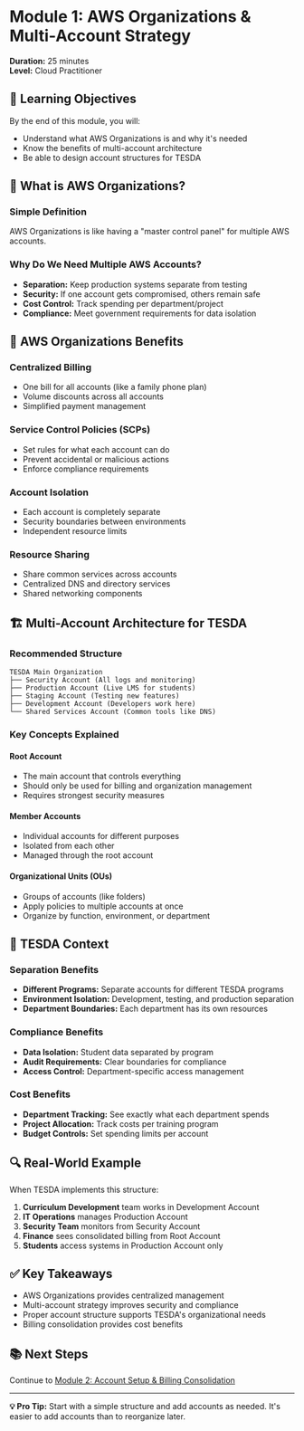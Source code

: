 # Module 1: AWS Organizations & Multi-Account Strategy
**Duration:** 25 minutes  
**Level:** Cloud Practitioner

## 🎯 Learning Objectives
By the end of this module, you will:
- Understand what AWS Organizations is and why it's needed
- Know the benefits of multi-account architecture
- Be able to design account structures for TESDA

## 📖 What is AWS Organizations?

### Simple Definition
AWS Organizations is like having a "master control panel" for multiple AWS accounts.

### Why Do We Need Multiple AWS Accounts?
- **Separation:** Keep production systems separate from testing
- **Security:** If one account gets compromised, others remain safe
- **Cost Control:** Track spending per department/project
- **Compliance:** Meet government requirements for data isolation

## 🏢 AWS Organizations Benefits

### Centralized Billing
- One bill for all accounts (like a family phone plan)
- Volume discounts across all accounts
- Simplified payment management

### Service Control Policies (SCPs)
- Set rules for what each account can do
- Prevent accidental or malicious actions
- Enforce compliance requirements

### Account Isolation
- Each account is completely separate
- Security boundaries between environments
- Independent resource limits

### Resource Sharing
- Share common services across accounts
- Centralized DNS and directory services
- Shared networking components

## 🏗️ Multi-Account Architecture for TESDA

### Recommended Structure
```
TESDA Main Organization
├── Security Account (All logs and monitoring)
├── Production Account (Live LMS for students)
├── Staging Account (Testing new features)
├── Development Account (Developers work here)
└── Shared Services Account (Common tools like DNS)
```

### Key Concepts Explained

#### Root Account
- The main account that controls everything
- Should only be used for billing and organization management
- Requires strongest security measures

#### Member Accounts
- Individual accounts for different purposes
- Isolated from each other
- Managed through the root account

#### Organizational Units (OUs)
- Groups of accounts (like folders)
- Apply policies to multiple accounts at once
- Organize by function, environment, or department

## 🎯 TESDA Context

### Separation Benefits
- **Different Programs:** Separate accounts for different TESDA programs
- **Environment Isolation:** Development, testing, and production separation
- **Department Boundaries:** Each department has its own resources

### Compliance Benefits
- **Data Isolation:** Student data separated by program
- **Audit Requirements:** Clear boundaries for compliance
- **Access Control:** Department-specific access management

### Cost Benefits
- **Department Tracking:** See exactly what each department spends
- **Project Allocation:** Track costs per training program
- **Budget Controls:** Set spending limits per account

## 🔍 Real-World Example

When TESDA implements this structure:
1. **Curriculum Development** team works in Development Account
2. **IT Operations** manages Production Account
3. **Security Team** monitors from Security Account
4. **Finance** sees consolidated billing from Root Account
5. **Students** access systems in Production Account only

## ✅ Key Takeaways
- AWS Organizations provides centralized management
- Multi-account strategy improves security and compliance
- Proper account structure supports TESDA's organizational needs
- Billing consolidation provides cost benefits

## 📚 Next Steps
Continue to [Module 2: Account Setup & Billing Consolidation](../02-account-setup/README.md)

---
**💡 Pro Tip:** Start with a simple structure and add accounts as needed. It's easier to add accounts than to reorganize later.

